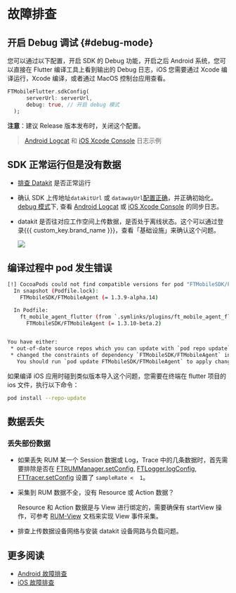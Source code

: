 # 故障排查
## 开启 Debug 调试 {#debug-mode}
您可以通过以下配置，开启 SDK 的 Debug 功能，开启之后 Android 系统，您可以直接在 Flutter 编译工具上看到输出的 Debug 日志，iOS 您需要通过 Xcode 编译运行，Xcode 编译，或者通过 MacOS 控制台应用查看。

```dart
FTMobileFlutter.sdkConfig(
      serverUrl: serverUrl,
      debug: true, // 开启 debug 模式
  );
```

**注意**：建议 Release 版本发布时，关闭这个配置。

> [Android Logcat](../android/app-troubleshooting.md#log_sample) 和 [iOS Xcode Console](../ios/app-troubleshooting.md#log_sample) 日志示例

## SDK 正常运行但是没有数据

* [排查 Datakit](../../datakit/why-no-data.md) 是否正常运行

* 确认 SDK 上传地址`datakitUrl` 或 `datawayUrl`[配置正确](app-access.md#base-setting)，并正确初始化。[debug 模式](#debug-mode)下, 查看 [Android Logcat](../android/app-troubleshooting.md#data_sync) 或 [iOS Xcode Console](../ios/app-troubleshooting.md#data_sync) 的同步日志。

* datakit 是否往对应工作空间上传数据，是否处于离线状态。这个可以通过登录{{{ custom_key.brand_name }}}，查看「基础设施」来确认这个问题。

	![](../img/17.trouble_shooting_android_datakit_check.png)

## 编译过程中 pod 发生错误

```bash
[!] CocoaPods could not find compatible versions for pod "FTMobileSDK/FTMobileAgent":
  In snapshot (Podfile.lock):
    FTMobileSDK/FTMobileAgent (= 1.3.9-alpha.14)

  In Podfile:
    ft_mobile_agent_flutter (from `.symlinks/plugins/ft_mobile_agent_flutter/ios`) was resolved to 0.0.2, which depends on
      FTMobileSDK/FTMobileAgent (= 1.3.10-beta.2)


You have either:
 * out-of-date source repos which you can update with `pod repo update` or with `pod install --repo-update`.
 * changed the constraints of dependency `FTMobileSDK/FTMobileAgent` inside your development pod `ft_mobile_agent_flutter`.
   You should run `pod update FTMobileSDK/FTMobileAgent` to apply changes you've made.

```

如果编译 iOS 应用时碰到类似版本导入这个问题，您需要在终端在 flutter 项目的 ios 文件，执行以下命令：

```bash
pod install --repo-update
```

## 数据丢失
### 丢失部份数据
* 如果丢失 RUM 某一个 Session 数据或 Log，Trace 中的几条数据时，首先需要排除是否在 [FTRUMManager.setConfig](app-access.md#rum-config), [FTLogger.logConfig](app-access.md#log-config), [FTTracer.setConfig](app-access.md#trace-config) 设置了 `sampleRate <  1`。
* 采集到 RUM 数据不全，没有 Resource 或 Action 数据？

	Resource 和 Action 数据是与 View 进行绑定的，需要确保有 startView 操作，可参考 [RUM-View](app-access.md#rum-view) 文档来实现 View 事件采集。

* 排查上传数据设备网络与安装 datakit 设备网路与负载问题。

## 更多阅读

* [Android 故障排查](../android/app-troubleshooting.md)
* [iOS 故障排查](../ios/app-troubleshooting.md)